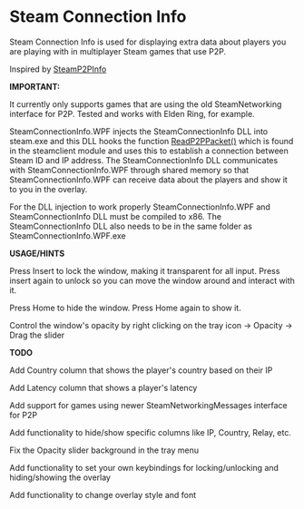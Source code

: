 # Steam Connection Info
Steam Connection Info is used for displaying extra data about players you are playing with in multiplayer Steam games that use P2P.

Inspired by [SteamP2PInfo](https://github.com/tremwil/SteamP2PInfo)

**IMPORTANT:**

It currently only supports games that are using the old SteamNetworking interface for P2P. Tested and works with Elden Ring, for example.

SteamConnectionInfo.WPF injects the SteamConnectionInfo DLL into steam.exe and this DLL hooks the function [ReadP2PPacket()](https://partner.steamgames.com/doc/api/ISteamNetworking#ReadP2PPacket) which is found in the steamclient module and uses this to establish a connection between Steam ID and IP address. The SteamConnectionInfo DLL communicates with SteamConnectionInfo.WPF through shared memory so that SteamConnectionInfo.WPF can receive data about the players and show it to you in the overlay.

For the DLL injection to work properly SteamConnectionInfo.WPF and SteamConnectionInfo DLL must be compiled to x86. The SteamConnectionInfo DLL also needs to be in the same folder as SteamConnectionInfo.WPF.exe

**USAGE/HINTS**

Press Insert to lock the window, making it transparent for all input. Press insert again to unlock so you can move the window around and interact with it.

Press Home to hide the window. Press Home again to show it.

Control the window's opacity by right clicking on the tray icon -> Opacity -> Drag the slider

**TODO**

Add Country column that shows the player's country based on their IP

Add Latency column that shows a player's latency

Add support for games using newer SteamNetworkingMessages interface for P2P

Add functionality to hide/show specific columns like IP, Country, Relay, etc.

Fix the Opacity slider background in the tray menu

Add functionality to set your own keybindings for locking/unlocking and hiding/showing the overlay

Add functionality to change overlay style and font
